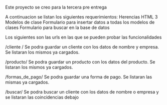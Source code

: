  Este proyecto se creo para la tercera pre entrega

 A continuacion se listan los siguientes requerimientos:
 Herencias HTML
 3 Modelos de clase
 Formulario para insertar datos a todas los modelos de clases
 Formulario para buscar en la base de datos

 Los siguientes son las urls en las que se pueden probar las funcionalidades

 /cliente / 
    Se podra guardar un cliente con los datos de nombre y empresa.
    Se listaran los mismos ya cargados.

 /producto/
    Se podra guardar un producto con los datos del producto.
    Se listaran los mismos ya cargados.

 /formas_de_pago/
    Se podra guardar una forma de pago.
    Se listaran las mismas ya cargados.

 /buscar/
    Se podra buscar un cliente con los datos de nombre o empresa y se listaran las coincidencias debajo